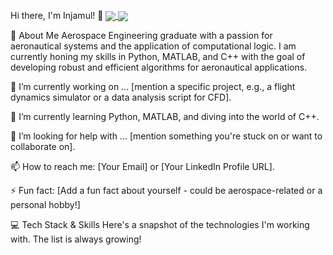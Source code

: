 Hi there, I'm Injamul! 👋
<a href="https://www.google.com/search?q=https://github.com/your-username">
<img align="center" src="https://www.google.com/search?q=https://github-readme-stats.vercel.app/api%3Fusername%3Dyour-username%26show_icons%3Dtrue%26theme%3Ddracula%26include_all_commits%3Dtrue%26count_private%3Dtrue"/>
</a>
<a href="https://www.google.com/search?q=https://github.com/your-username">
<img align="center" src="https://www.google.com/search?q=https://github-readme-stats.vercel.app/api/top-langs/%3Fusername%3Dyour-username%26layout%3Dcompact%26theme%3Ddracula"/>
</a>

🚀 About Me
Aerospace Engineering graduate with a passion for aeronautical systems and the application of computational logic. I am currently honing my skills in Python, MATLAB, and C++ with the goal of developing robust and efficient algorithms for aeronautical applications.

🔭 I’m currently working on ... [mention a specific project, e.g., a flight dynamics simulator or a data analysis script for CFD].

🌱 I’m currently learning Python, MATLAB, and diving into the world of C++.

🤔 I’m looking for help with ... [mention something you're stuck on or want to collaborate on].

📫 How to reach me: [Your Email] or [Your LinkedIn Profile URL].

⚡ Fun fact: [Add a fun fact about yourself - could be aerospace-related or a personal hobby!]

💻 Tech Stack & Skills
Here's a snapshot of the technologies I'm working with. The list is always growing!
